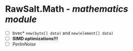 # RawSalt.Math - *mathematics module*

+ [ ] bvec\* `new(byte[] data)` and `new(element[] data)`
+ [ ] **SIMD optimizations!!!**
+ [ ] *PerlinNoise*